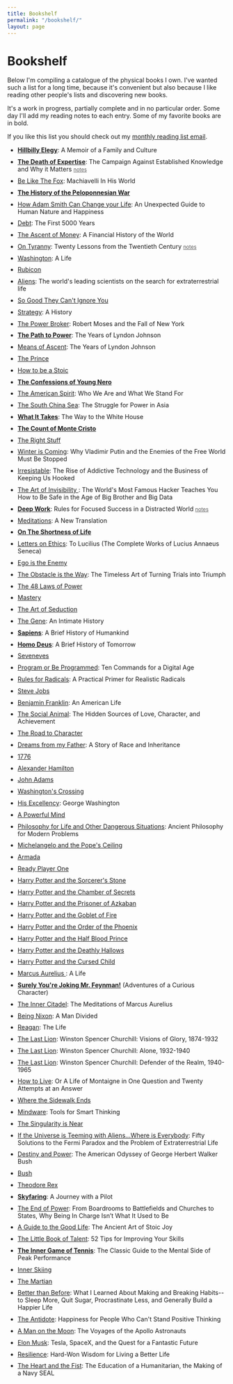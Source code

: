 ```yaml
---
title: Bookshelf
permalink: "/bookshelf/"
layout: page
---
```


<style>
ul li a:visited {
    color: blue;
}
li {
  margin-bottom: .7em;
}
small a {
  color: rgba(0,0,0,.65) !important;
}
</style>

# Bookshelf
Below I'm compiling a catalogue of the physical books I own. I've wanted such a list for a long time, because it's convenient but also because I like reading other people's lists and discovering new books.

It's a work in progress, partially complete and in no particular order. Some day I'll add my reading notes to each entry. Some of my favorite books are in bold.

If you like this list you should check out my [monthly reading list email](/newsletter).

- **[Hillbilly Elegy](http://www.amazon.com/dp/0062300547/?tag=tress-20)**: A Memoir of a Family and Culture
- **[The Death of Expertise](http://www.amazon.com/dp/0190469412/?tag=tress-20)**: The Campaign Against Established Knowledge and Why it Matters <small>[notes](/books/the-death-of-expertise)</small>
- [Be Like The Fox](http://www.amazon.com/dp/0393609723/?tag=tress-20): Machiavelli In His World
- **[The History of the Peloponnesian War](http://www.amazon.com/dp/0140440399/?tag=tress-20)**
- [How Adam Smith Can Change your Life](http://www.amazon.com/dp/1591847958/?tag=tress-20): An Unexpected Guide to Human Nature and Happiness
- [Debt](http://www.amazon.com/dp/1612194192/?tag=tress-20): The First 5000 Years
- [The Ascent of Money](http://www.amazon.com/dp/0143116177/?tag=tress-20): A Financial History of the World
- [On Tyranny](http://www.amazon.com/dp/0804190119/?tag=tress-20): Twenty Lessons from the Twentieth Century <small>[notes](/books/on-tyranny)</small>
- [Washington](http://www.amazon.com/dp/0143119966/?tag=tress-20): A Life
- [Rubicon](http://www.amazon.com/dp/1400078970/?tag=tress-20)
- [Aliens](http://www.amazon.com/dp/1250109639/?tag=tress-20): The world's leading scientists on the search for extraterrestrial life
- [So Good They Can't Ignore You](http://www.amazon.com/dp/1455509124/?tag=tress-20)
- [Strategy](http://www.amazon.com/dp/0190229233/?tag=tress-20): A History
- [The Power Broker](http://www.amazon.com/dp/0394720245/?tag=tress-20): Robert Moses and the Fall of New York
- **[The Path to Power](http://www.amazon.com/dp/0679729453/?tag=tress-20)**: The Years of Lyndon Johnson
- [Means of Ascent](http://www.amazon.com/dp/067973371X/?tag=tress-20): The Years of Lyndon Johnson
- [The Prince](http://www.amazon.com/dp/0143105868/?tag=tress-20)
- [How to be a Stoic](http://www.amazon.com/dp/0465097952/?tag=tress-20)
- **[The Confessions of Young Nero](http://www.amazon.com/dp/0451473388/?tag=tress-20)**
- [The American Spirit](http://www.amazon.com/dp/1501174215/?tag=tress-20): Who We Are and What We Stand For
- [The South China Sea](http://www.amazon.com/dp/0300186835/?tag=tress-20): The Struggle for Power in Asia
- **[What It Takes](http://www.amazon.com/dp/0679746498/?tag=tress-20)**: The Way to the White House
- **[The Count of Monte Cristo](http://www.amazon.com/dp/0140449264/?tag=tress-20)**
- [The Right Stuff](http://www.amazon.com/dp/0312427565/?tag=tress-20)
- [Winter is Coming](http://www.amazon.com/dp/1610397193/?tag=tress-20): Why Vladimir Putin and the Enemies of the Free World Must Be Stopped
- [Irresistable](http://www.amazon.com/dp/1594206643/?tag=tress-20): The Rise of Addictive Technology and the Business of Keeping Us Hooked
- [The Art of Invisibility ](http://www.amazon.com/dp/0316380504/?tag=tress-20): The World's Most Famous Hacker Teaches You How to Be Safe in the Age of Big Brother and Big Data
- **[Deep Work](http://www.amazon.com/dp/1455586692/?tag=tress-20)**: Rules for Focused Success in a Distracted World <small>[notes](/books/deep-work)</small>
- [Meditations](http://www.amazon.com/dp/B01FOD7CRG/?tag=tress-20): A New Translation
- **[On The Shortness of Life](http://www.amazon.com/dp/0143036327/?tag=tress-20)**
- [Letters on Ethics](http://www.amazon.com/dp/022626517X/?tag=tress-20): To Lucilius (The Complete Works of Lucius Annaeus Seneca)
- [Ego is the Enemy](http://www.amazon.com/dp/1591847818/?tag=tress-20)
- [The Obstacle is the Way](http://www.amazon.com/dp/1591846358/?tag=tress-20): The Timeless Art of Turning Trials into Triumph
- [The 48 Laws of Power](http://www.amazon.com/dp/0140280197/?tag=tress-20)
- [Mastery](http://www.amazon.com/dp/014312417X/?tag=tress-20)
- [The Art of Seduction](http://www.amazon.com/dp/1861977697/?tag=tress-20)
- [The Gene](http://www.amazon.com/dp/147673352X/?tag=tress-20): An Intimate History
- **[Sapiens](http://www.amazon.com/dp/0062316095/?tag=tress-20)**: A Brief History of Humankind
- **[Homo Deus](http://www.amazon.com/dp/0062464310/?tag=tress-20)**: A Brief History of Tomorrow
- [Seveneves](http://www.amazon.com/dp/0062334514/?tag=tress-20)
- [Program or Be Programmed](http://www.amazon.com/dp/159376426X/?tag=tress-20): Ten Commands for a Digital Age
- [Rules for Radicals](http://www.amazon.com/dp/0679721134/?tag=tress-20): A Practical Primer for Realistic Radicals
- [Steve Jobs](http://www.amazon.com/dp/1501127624/?tag=tress-20)
- [Benjamin Franklin](http://www.amazon.com/dp/074325807X/?tag=tress-20): An American Life
- [The Social Animal](http://www.amazon.com/dp/0812979370/?tag=tress-20): The Hidden Sources of Love, Character, and Achievement
- [The Road to Character](http://www.amazon.com/dp/0812983416/?tag=tress-20)
- [Dreams from my Father](http://www.amazon.com/dp/1400082773/?tag=tress-20): A Story of Race and Inheritance
- [1776](http://www.amazon.com/dp/0743226720/?tag=tress-20)
- [Alexander Hamilton](http://www.amazon.com/dp/0143034758/?tag=tress-20)
- [John Adams](http://www.amazon.com/dp/0743223136/?tag=tress-20)
- [Washington's Crossing](http://www.amazon.com/dp/019518159X/?tag=tress-20)
- [His Excellency](http://www.amazon.com/dp/1400032539/?tag=tress-20): George Washington
- [A Powerful Mind](http://www.amazon.com/dp/1612347258/?tag=tress-20)
- [Philosophy for Life and Other Dangerous Situations](http://www.amazon.com/dp/1608682293/?tag=tress-20): Ancient Philosophy for Modern Problems
- [Michelangelo and the Pope's Ceiling](http://www.amazon.com/dp/0142003697/?tag=tress-20)
- [Armada](http://www.amazon.com/dp/0804137277/?tag=tress-20)
- [Ready Player One](http://www.amazon.com/dp/0307887448/?tag=tress-20)
- [Harry Potter and the Sorcerer's Stone](http://www.amazon.com/dp/059035342X/?tag=tress-20)
- [Harry Potter and the Chamber of Secrets](http://www.amazon.com/dp/0439064872/?tag=tress-20)
- [Harry Potter and the Prisoner of Azkaban](http://www.amazon.com/dp/0439136369/?tag=tress-20)
- [Harry Potter and the Goblet of Fire](http://www.amazon.com/dp/0439139600/?tag=tress-20)
- [Harry Potter and the Order of the Phoenix](http://www.amazon.com/dp/0439358078/?tag=tress-20)
- [Harry Potter and the Half Blood Prince](http://www.amazon.com/dp/0439785960/?tag=tress-20)
- [Harry Potter and the Deathly Hallows](http://www.amazon.com/dp/0545139708/?tag=tress-20)
- [Harry Potter and the Cursed Child](http://www.amazon.com/dp/1338099132/?tag=tress-20)
- [Marcus Aurelius ](http://www.amazon.com/dp/0306819163/?tag=tress-20): A Life
- **[Surely You're Joking Mr. Feynman!](http://www.amazon.com/dp/0393316041/?tag=tress-20)** (Adventures of a Curious Character)
- [The Inner Citadel](http://www.amazon.com/dp/B012HUFJCY/?tag=tress-20): The Meditations of Marcus Aurelius
- [Being Nixon](http://www.amazon.com/dp/0812985419/?tag=tress-20): A Man Divided
- [Reagan](http://www.amazon.com/dp/0307951146/?tag=tress-20): The Life
- [The Last Lion](http://www.amazon.com/dp/0385313489/?tag=tress-20): Winston Spencer Churchill: Visions of Glory, 1874-1932
- [The Last Lion](http://www.amazon.com/dp/0385313314/?tag=tress-20): Winston Spencer Churchill: Alone, 1932-1940
- [The Last Lion](http://www.amazon.com/dp/0345548639/?tag=tress-20): Winston Spencer Churchill: Defender of the Realm, 1940-1965
- [How to Live](http://www.amazon.com/dp/1590514831/?tag=tress-20): Or A Life of Montaigne in One Question and Twenty Attempts at an Answer
- [Where the Sidewalk Ends](http://www.amazon.com/dp/0060572345/?tag=tress-20)
- [Mindware](http://www.amazon.com/dp/0374536244/?tag=tress-20): Tools for Smart Thinking
- [The Singularity is Near](http://www.amazon.com/dp/0143037889/?tag=tress-20)
- [If the Universe is Teeming with Aliens...Where is Everybody](http://www.amazon.com/dp/0387955011/?tag=tress-20): Fifty Solutions to the Fermi Paradox and the Problem of Extraterrestrial Life
- [Destiny and Power](http://www.amazon.com/dp/1400067650/?tag=tress-20): The American Odyssey of George Herbert Walker Bush
- [Bush](http://www.amazon.com/dp/1476741190/?tag=tress-20)
- [Theodore Rex](http://www.amazon.com/dp/0812966007/?tag=tress-20)
- **[Skyfaring](http://www.amazon.com/dp/0804169713/?tag=tress-20)**: A Journey with a Pilot
- [The End of Power](http://www.amazon.com/dp/0465065694/?tag=tress-20): From Boardrooms to Battlefields and Churches to States, Why Being In Charge Isn’t What It Used to Be
- [A Guide to the Good Life](http://www.amazon.com/dp/0195374614/?tag=tress-20): The Ancient Art of Stoic Joy
- [The Little Book of Talent](http://www.amazon.com/dp/034553025X/?tag=tress-20): 52 Tips for Improving Your Skills
- **[The Inner Game of Tennis](http://www.amazon.com/dp/0679778314/?tag=tress-20)**: The Classic Guide to the Mental Side of Peak Performance
- [Inner Skiing](http://www.amazon.com/dp/0679778276/?tag=tress-20)
- [The Martian](http://www.amazon.com/dp/0553418025/?tag=tress-20)
- [Better than Before](http://www.amazon.com/dp/0385348630/?tag=tress-20): What I Learned About Making and Breaking Habits--to Sleep More, Quit Sugar, Procrastinate Less, and Generally Build a Happier Life
- [The Antidote](http://www.amazon.com/dp/0865478015/?tag=tress-20): Happiness for People Who Can't Stand Positive Thinking
- [A Man on the Moon](http://www.amazon.com/dp/014311235X/?tag=tress-20): The Voyages of the Apollo Astronauts
- [Elon Musk](http://www.amazon.com/dp/006230125X/?tag=tress-20): Tesla, SpaceX, and the Quest for a Fantastic Future
- [Resilience](http://www.amazon.com/dp/0544705262/?tag=tress-20): Hard-Won Wisdom for Living a Better Life
- [The Heart and the Fist](http://www.amazon.com/dp/0547750382/?tag=tress-20): The Education of a Humanitarian, the Making of a Navy SEAL
